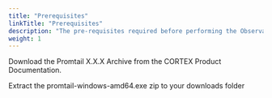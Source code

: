 ```yaml
---
title: "Prerequisites"
linkTitle: "Prerequisites"
description: "The pre-requisites required before performing the Observability upgrade."
weight: 1
---
```


Download the Promtail X.X.X Archive from the CORTEX Product Documentation.

Extract the promtail-windows-amd64.exe zip to your downloads folder
